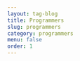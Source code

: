 ```yaml
---
layout: tag-blog
title: Programmers
slug: programmers
category: programmers
menu: false
order: 1
---
```

